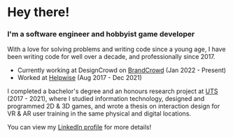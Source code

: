 # Hey there!

### I'm a software engineer and hobbyist game developer

With a love for solving problems and writing code since a young age, I have been writing code for well over a decade, and professionally since 2017.

* Currently working at DesignCrowd on [BrandCrowd](https://www.brandcrowd.com/) (Jan 2022 - Present)
* Worked at [Helpwise](https://helpwise.com.au/) (Aug 2017 - Dec 2021)

I completed a bachelor's degree and an honours research project at [UTS](https://www.uts.edu.au/) (2017 - 2021), where I studied information technology, designed and programmed 2D & 3D games, and wrote a thesis on interaction design for VR & AR user training in the same physical and digital locations.

You can view my [LinkedIn profile](https://www.linkedin.com/in/mhillier98/) for more details!
